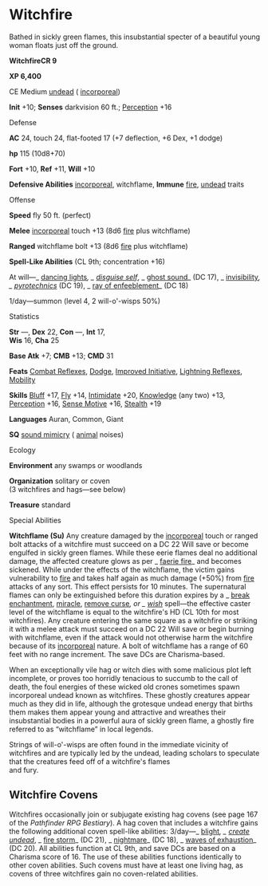 # Witchfire

Bathed in sickly green flames, this insubstantial specter of a beautiful young woman floats just off the ground.

**WitchfireCR 9**

**XP 6,400**

CE Medium [undead](monsters/creatureTypes#_undead) ( [incorporeal](monsters/creatureTypes#_incorporeal-subtype))

**Init** +10; **Senses** darkvision 60 ft.; [Perception](additionalMonsters/../skills/perception#_perception) +16

Defense

**AC** 24, touch 24, flat-footed 17 (+7 deflection, +6 Dex, +1 dodge)

**hp** 115 (10d8+70)

**Fort** +10, **Ref** +11, **Will** +10

**Defensive Abilities** [incorporeal](monsters/creatureTypes#_incorporeal-subtype), witchflame, **Immune** [fire](monsters/creatureTypes#_fire-subtype), [undead](monsters/creatureTypes#_undead) traits

Offense

**Speed** fly 50 ft. (perfect)

**Melee** [incorporeal](monsters/creatureTypes#_incorporeal-subtype) touch +13 (8d6 [fire](monsters/creatureTypes#_fire-subtype) plus witchflame)

**Ranged** witchflame bolt +13 (8d6 [fire](monsters/creatureTypes#_fire-subtype) plus witchflame)

**Spell-Like Abilities** (CL 9th; concentration +16)

At will—_ [dancing lights](additionalMonsters/../spells/dancingLights#_dancing-lights)_, _ [disguise self](additionalMonsters/../spells/disguiseSelf#_disguise-self)_, _ [ghost sound](additionalMonsters/../spells/ghostSound#_ghost-sound)_ (DC 17), _ [invisibility](additionalMonsters/../spells/invisibility#_invisibility)_, _ [pyrotechnics](additionalMonsters/../spells/pyrotechnics#_pyrotechnics)_ (DC 19), _ [ray of enfeeblement](additionalMonsters/../spells/rayOfEnfeeblement#_ray-of-enfeeblement)_ (DC 18)

1/day—summon (level 4, 2 will-o'-wisps 50%)

Statistics

**Str** —, **Dex** 22, **Con** —, **Int** 17,   
**Wis** 16, **Cha** 25

**Base Atk** +7; **CMB** +13; **CMD** 31

**Feats** [Combat Reflexes](additionalMonsters/../feats#_combat-reflexes), [Dodge](additionalMonsters/../feats#_dodge), [Improved Initiative](additionalMonsters/../feats#_improved-initiative), [Lightning Reflexes](additionalMonsters/../feats#_lightning-reflexes), [Mobility](additionalMonsters/../feats#_mobility)

**Skills** [Bluff](additionalMonsters/../skills/bluff#_bluff) +17, [Fly](additionalMonsters/../skills/fly#_fly) +14, [Intimidate](additionalMonsters/../skills/intimidate#_intimidate) +20, [Knowledge](additionalMonsters/../skills/knowledge#_knowledge) (any two) +13, [Perception](additionalMonsters/../skills/perception#_perception) +16, [Sense Motive](additionalMonsters/../skills/senseMotive#_sense-motive) +16, [Stealth](additionalMonsters/../skills/stealth#_stealth) +19

**Languages** Auran, Common, Giant

**SQ** [sound mimicry](monsters/universalMonsterRules#_sound-mimicry) ( [animal](monsters/creatureTypes#_animal) noises)

Ecology

**Environment** any swamps or woodlands

**Organization** solitary or coven   
(3 witchfires and hags—see below)

**Treasure** standard

Special Abilities

**Witchflame (Su)** Any creature damaged by the [incorporeal](monsters/creatureTypes#_incorporeal-subtype) touch or ranged bolt attacks of a witchfire must succeed on a DC 22 Will save or become engulfed in sickly green flames. While these eerie flames deal no additional damage, the affected creature glows as per _ [faerie fire](additionalMonsters/../spells/faerieFire#_faerie-fire)_ and becomes sickened. While under the effects of the witchflame, the victim gains vulnerability to [fire](monsters/creatureTypes#_fire-subtype) and takes half again as much damage (+50%) from [fire](monsters/creatureTypes#_fire-subtype) attacks of any sort. This effect persists for 10 minutes. The supernatural flames can only be extinguished before this duration expires by a _ [break enchantment](additionalMonsters/../spells/breakEnchantment#_break-enchantment), [miracle](additionalMonsters/../spells/miracle#_miracle), [remove curse](additionalMonsters/../spells/removeCurse#_remove-curse)_, or _ [wish](additionalMonsters/../spells/wish#_wish)_ spell—the effective caster level of the witchflame is equal to the witchfire's HD (CL 10th for most witchfires). Any creature entering the same square as a witchfire or striking it with a melee attack must succeed on a DC 22 Will save or begin burning with witchflame, even if the attack would not otherwise harm the witchfire because of its [incorporeal](monsters/creatureTypes#_incorporeal-subtype) nature. A bolt of witchflame has a range of 60 feet with no range increment. The save DCs are Charisma-based.

When an exceptionally vile hag or witch dies with some malicious plot left incomplete, or proves too horridly tenacious to succumb to the call of death, the foul energies of these wicked old crones sometimes spawn incorporeal undead known as witchfires. These ghostly creatures appear much as they did in life, although the grotesque undead energy that births them makes them appear young and attractive and wreathes their insubstantial bodies in a powerful aura of sickly green flame, a ghostly fire referred to as “witchflame” in local legends.

Strings of will-o'-wisps are often found in the immediate vicinity of witchfires and are typically led by the undead, leading scholars to speculate that the creatures feed off of a witchfire's flames   
and fury.

## Witchfire Covens

Witchfires occasionally join or subjugate existing hag covens (see page 167 of the _Pathfinder RPG Bestiary_). A hag coven that includes a witchfire gains the following additional coven spell-like abilities: 3/day—_ [blight](additionalMonsters/../spells/blight#_blight)_, _ [create undead](additionalMonsters/../spells/createUndead#_create-undead)_, _ [fire storm](additionalMonsters/../spells/fireStorm#_fire-storm)_ (DC 21), _ [nightmare](additionalMonsters/../spells/nightmare#_nightmare)_ (DC 18), _ [waves of exhaustion](additionalMonsters/../spells/wavesOfExhaustion#_waves-of-exhaustion)_ (DC 20). All abilities function at CL 9th, and save DCs are based on a Charisma score of 16. The use of these abilities functions identically to other coven abilities. Such covens must have at least one living hag, as covens of three witchfires gain no coven-related abilities.

